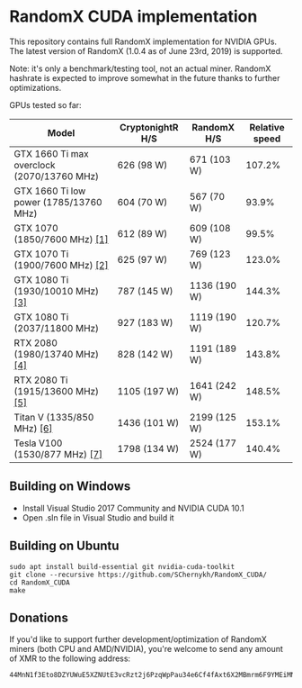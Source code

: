 # RandomX CUDA implementation

This repository contains full RandomX implementation for NVIDIA GPUs. The latest version of RandomX (1.0.4 as of June 23rd, 2019) is supported.

Note: it's only a benchmark/testing tool, not an actual miner. RandomX hashrate is expected to improve somewhat in the future thanks to further optimizations.

GPUs tested so far:

Model|CryptonightR H/S|RandomX H/S|Relative speed
-----|---------------|-----------|--------------
GTX 1660 Ti max overclock (2070/13760 MHz)|626 (98 W)|671 (103 W)|107.2%
GTX 1660 Ti low power (1785/13760 MHz)|604 (70 W)|567 (70 W)|93.9%
GTX 1070 (1850/7600 MHz) [[1]](https://termbin.com/g2z7)|612 (89 W)|609 (108 W)|99.5%
GTX 1070 Ti (1900/7600 MHz) [[2]](https://termbin.com/iyo1)|625 (97 W)|769 (123 W)|123.0%
GTX 1080 Ti (1930/10010 MHz)[[3]](https://termbin.com/rva66)|787 (145 W)|1136 (190 W)|144.3%
GTX 1080 Ti (2037/11800 MHz)|927 (183 W)|1119 (190 W)|120.7%
RTX 2080 (1980/13740 MHz) [[4]](https://termbin.com/ou4t)|828 (142 W)|1191 (189 W)|143.8%
RTX 2080 Ti (1915/13600 MHz) [[5]](https://termbin.com/ez5m)|1105 (197 W)|1641 (242 W)|148.5%
Titan V (1335/850 MHz) [[6]](https://termbin.com/qdc8)|1436 (101 W)|2199 (125 W)|153.1%
Tesla V100 (1530/877 MHz) [[7]](https://termbin.com/vnvg)|1798 (134 W)|2524 (177 W)|140.4%

## Building on Windows

- Install Visual Studio 2017 Community and NVIDIA CUDA 10.1
- Open .sln file in Visual Studio and build it

## Building on Ubuntu

```
sudo apt install build-essential git nvidia-cuda-toolkit
git clone --recursive https://github.com/SChernykh/RandomX_CUDA/
cd RandomX_CUDA
make
```

## Donations

If you'd like to support further development/optimization of RandomX miners (both CPU and AMD/NVIDIA), you're welcome to send any amount of XMR to the following address:

```
44MnN1f3Eto8DZYUWuE5XZNUtE3vcRzt2j6PzqWpPau34e6Cf4fAxt6X2MBmrm6F9YMEiMNjN6W4Shn4pLcfNAja621jwyg
```
